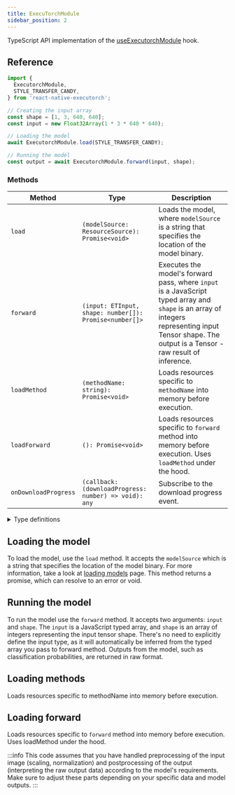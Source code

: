 ```yaml
---
title: ExecuTorchModule
sidebar_position: 2
---
```


TypeScript API implementation of the [useExecutorchModule](../executorch-bindings/useExecutorchModule.md) hook.

## Reference

```typescript
import {
  ExecutorchModule,
  STYLE_TRANSFER_CANDY,
} from 'react-native-executorch';

// Creating the input array
const shape = [1, 3, 640, 640];
const input = new Float32Array(1 * 3 * 640 * 640);

// Loading the model
await ExecutorchModule.load(STYLE_TRANSFER_CANDY);

// Running the model
const output = await ExecutorchModule.forward(input, shape);
```

### Methods

| Method               | Type                                                   | Description                                                                                                                                                                                         |
| -------------------- | ------------------------------------------------------ | --------------------------------------------------------------------------------------------------------------------------------------------------------------------------------------------------- |
| `load`               | `(modelSource: ResourceSource): Promise<void>`         | Loads the model, where `modelSource` is a string that specifies the location of the model binary.                                                                                                   |
| `forward`            | `(input: ETInput, shape: number[]): Promise<number[]>` | Executes the model's forward pass, where `input` is a JavaScript typed array and `shape` is an array of integers representing input Tensor shape. The output is a Tensor - raw result of inference. |
| `loadMethod`         | `(methodName: string): Promise<void>`                  | Loads resources specific to `methodName` into memory before execution.                                                                                                                              |
| `loadForward`        | `(): Promise<void>`                                    | Loads resources specific to `forward` method into memory before execution. Uses `loadMethod` under the hood.                                                                                        |
| `onDownloadProgress` | `(callback: (downloadProgress: number) => void): any`  | Subscribe to the download progress event.                                                                                                                                                           |

<details>
<summary>Type definitions</summary>

```typescript
type ResourceSource = string | number;

export type ETInput =
  | Int8Array
  | Int32Array
  | BigInt64Array
  | Float32Array
  | Float64Array;
```

</details>

## Loading the model

To load the model, use the `load` method. It accepts the `modelSource` which is a string that specifies the location of the model binary. For more information, take a look at [loading models](../fundamentals/loading-models.md) page. This method returns a promise, which can resolve to an error or void.

## Running the model

To run the model use the `forward` method. It accepts two arguments: `input` and `shape`. The `input` is a JavaScript typed array, and `shape` is an array of integers representing the input tensor shape. There's no need to explicitly define the input type, as it will automatically be inferred from the typed array you pass to forward method. Outputs from the model, such as classification probabilities, are returned in raw format.

## Loading methods

Loads resources specific to methodName into memory before execution.

## Loading forward

Loads resources specific to `forward` method into memory before execution. Uses loadMethod under the hood.

:::info
This code assumes that you have handled preprocessing of the input image (scaling, normalization) and postprocessing of the output (interpreting the raw output data) according to the model's requirements. Make sure to adjust these parts depending on your specific data and model outputs.
:::
